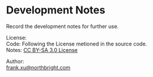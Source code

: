# Development Notes

Record the development notes for further use.

License:  
Code: Following the License metioned in the source code.   
Notes: [CC BY-SA 3.0 License](http://creativecommons.org/licenses/by-sa/3.0/)

Author:  
frank.xu@northbright.com
